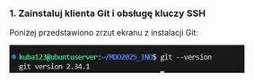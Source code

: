 ### 1. Zainstaluj klienta Git i obsługę kluczy SSH

Poniżej przedstawiono zrzut ekranu z instalacji Git:

![Zrzut ekranu – instalacja gita](zrzuty_ekranu/1.png)
